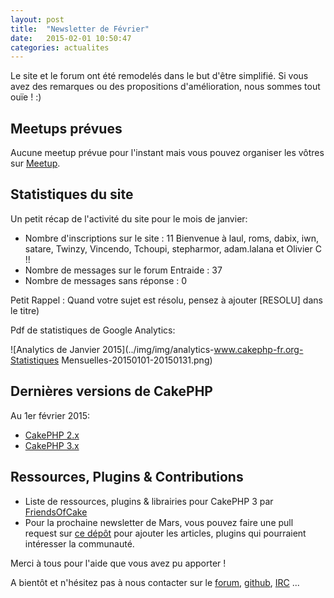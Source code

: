```yaml
---
layout: post
title:  "Newsletter de Février"
date:   2015-02-01 10:50:47
categories: actualites
---
```


Le site et le forum ont été remodelés dans le but d'être simplifié. Si vous
avez des remarques ou des propositions d'amélioration, nous sommes tout ouïe ! :)

Meetups prévues
---------------

Aucune meetup prévue pour l'instant mais vous pouvez organiser les vôtres
sur [Meetup](http://www.meetup.com).

Statistiques du site
--------------------

Un petit récap de l'activité du site pour le mois de janvier:

- Nombre d'inscriptions sur le site : 11
  Bienvenue à laul, roms, dabix, iwn, satare, Twinzy, Vincendo, Tchoupi,
  stepharmor, adam.lalana et Olivier C !!
- Nombre de messages sur le forum Entraide : 37
- Nombre de messages sans réponse : 0

Petit Rappel : Quand votre sujet est résolu, pensez à ajouter [RESOLU] dans le titre)

Pdf de statistiques de Google Analytics:

![Analytics de Janvier 2015](../img/img/analytics-www.cakephp-fr.org-Statistiques Mensuelles-20150101-20150131.png)

Dernières versions de CakePHP
-----------------------------

Au 1er février 2015:
- [CakePHP 2.x](http://bakery.cakephp.org/articles/markstory/2015/01/16/cakephp_2_6_1_released)
- [CakePHP 3.x](http://bakery.cakephp.org/articles/lorenzo/2015/01/02/cakephp_3_0_0-rc1_released)


Ressources, Plugins & Contributions
-----------------------------------

- Liste de ressources, plugins & librairies pour CakePHP 3 par [FriendsOfCake](https://github.com/FriendsOfCake/awesome-cakephp/tree/cake3)
- Pour la prochaine newsletter de Mars, vous pouvez faire une pull request sur [ce dépôt](https://github.com/cakephp-fr/cakephp-fr.github.io/_drafts/2015-03-01-newsletter-mars-2015.md) pour ajouter les articles, plugins qui pourraient intéresser la communauté.


Merci à tous pour l'aide que vous avez pu apporter !


A bientôt et n'hésitez pas à nous contacter sur le
[forum](http://forum.cakephp-fr.org), [github](https://github.com/cakephp-fr),
[IRC](http://www.cakephp-fr.org/irc) ...
